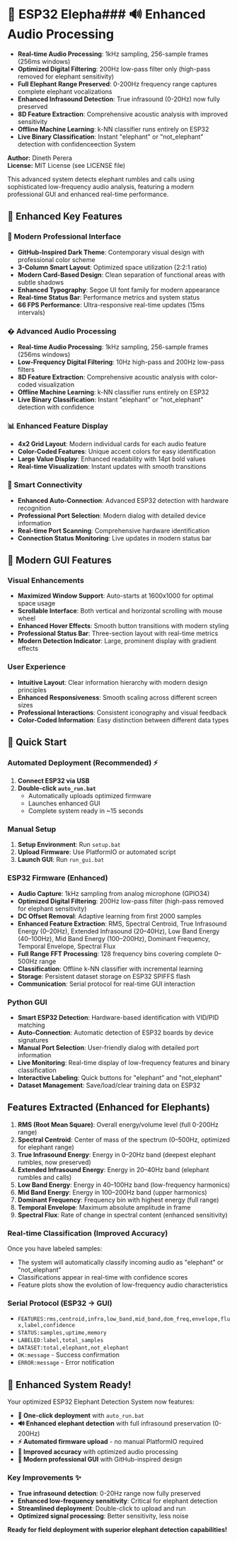 
# 🐘 ESP32 Elepha### 🔊 Enhanced Audio Processing
- **Real-time Audio Processing**: 1kHz sampling, 256-sample frames (256ms windows)  
- **Optimized Digital Filtering**: 200Hz low-pass filter only (high-pass removed for elephant sensitivity)
- **Full Elephant Range Preserved**: 0-200Hz frequency range captures complete elephant vocalizations
- **Enhanced Infrasound Detection**: True infrasound (0-20Hz) now fully preserved
- **8D Feature Extraction**: Comprehensive acoustic analysis with improved sensitivity
- **Offline Machine Learning**: k-NN classifier runs entirely on ESP32
- **Live Binary Classification**: Instant "elephant" or "not_elephant" detection with confidenceection System 

**Author:** Dineth Perera  
**License:** MIT License (see LICENSE file)  


This advanced system detects elephant rumbles and calls using sophisticated low-frequency audio analysis, featuring a modern professional GUI and enhanced real-time performance.

## 🎯 Enhanced Key Features

### 🚀 Modern Professional Interface
- **GitHub-Inspired Dark Theme**: Contemporary visual design with professional color scheme
- **3-Column Smart Layout**: Optimized space utilization (2:2:1 ratio)
- **Modern Card-Based Design**: Clean separation of functional areas with subtle shadows
- **Enhanced Typography**: Segoe UI font family for modern appearance
- **Real-time Status Bar**: Performance metrics and system status
- **66 FPS Performance**: Ultra-responsive real-time updates (15ms intervals)

### � Advanced Audio Processing
- **Real-time Audio Processing**: 1kHz sampling, 256-sample frames (256ms windows)
- **Low-Frequency Digital Filtering**: 10Hz high-pass and 200Hz low-pass filters
- **8D Feature Extraction**: Comprehensive acoustic analysis with color-coded visualization
- **Offline Machine Learning**: k-NN classifier runs entirely on ESP32
- **Live Binary Classification**: Instant "elephant" or "not_elephant" detection with confidence

### 📊 Enhanced Feature Display
- **4x2 Grid Layout**: Modern individual cards for each audio feature
- **Color-Coded Features**: Unique accent colors for easy identification
- **Large Value Display**: Enhanced readability with 14pt bold values
- **Real-time Visualization**: Instant updates with smooth transitions

### 🔗 Smart Connectivity
- **Enhanced Auto-Connection**: Advanced ESP32 detection with hardware recognition
- **Professional Port Selection**: Modern dialog with detailed device information
- **Real-time Port Scanning**: Comprehensive hardware identification
- **Connection Status Monitoring**: Live updates in modern status bar

## 🎨 Modern GUI Features

### Visual Enhancements
- **Maximized Window Support**: Auto-starts at 1600x1000 for optimal space usage
- **Scrollable Interface**: Both vertical and horizontal scrolling with mouse wheel
- **Enhanced Hover Effects**: Smooth button transitions with modern styling
- **Professional Status Bar**: Three-section layout with real-time metrics
- **Modern Detection Indicator**: Large, prominent display with gradient effects

### User Experience
- **Intuitive Layout**: Clear information hierarchy with modern design principles
- **Enhanced Responsiveness**: Smooth scaling across different screen sizes
- **Professional Interactions**: Consistent iconography and visual feedback
- **Color-Coded Information**: Easy distinction between different data types

## 🚀 Quick Start

### Automated Deployment (Recommended) ⚡
1. **Connect ESP32 via USB**
2. **Double-click `auto_run.bat`**
   - Automatically uploads optimized firmware
   - Launches enhanced GUI
   - Complete system ready in ~15 seconds

### Manual Setup
1. **Setup Environment**: Run `setup.bat`
2. **Upload Firmware**: Use PlatformIO or automated script
3. **Launch GUI**: Run `run_gui.bat`

### ESP32 Firmware (Enhanced)
- **Audio Capture**: 1kHz sampling from analog microphone (GPIO34)
- **Optimized Digital Filtering**: 200Hz low-pass filter (high-pass removed for elephant sensitivity)
- **DC Offset Removal**: Adaptive learning from first 2000 samples
- **Enhanced Feature Extraction**: RMS, Spectral Centroid, True Infrasound Energy (0–20Hz), Extended Infrasound (20–40Hz), Low Band Energy (40–100Hz), Mid Band Energy (100–200Hz), Dominant Frequency, Temporal Envelope, Spectral Flux
- **Full Range FFT Processing**: 128 frequency bins covering complete 0–500Hz range
- **Classification**: Offline k-NN classifier with incremental learning
- **Storage**: Persistent dataset storage on ESP32 SPIFFS flash
- **Communication**: Serial protocol for real-time GUI interaction

### Python GUI
- **Smart ESP32 Detection**: Hardware-based identification with VID/PID matching
- **Auto-Connection**: Automatic detection of ESP32 boards by device signatures
- **Manual Port Selection**: User-friendly dialog with detailed port information
- **Live Monitoring**: Real-time display of low-frequency features and binary classification
- **Interactive Labeling**: Quick buttons for "elephant" and "not_elephant"
- **Dataset Management**: Save/load/clear training data on ESP32

## Features Extracted (Enhanced for Elephants)

1. **RMS (Root Mean Square)**: Overall energy/volume level (full 0-200Hz range)
2. **Spectral Centroid**: Center of mass of the spectrum (0–500Hz, optimized for elephant range)
3. **True Infrasound Energy**: Energy in 0–20Hz band (deepest elephant rumbles, now preserved)
4. **Extended Infrasound Energy**: Energy in 20–40Hz band (elephant rumbles and calls)
5. **Low Band Energy**: Energy in 40–100Hz band (low-frequency harmonics)
6. **Mid Band Energy**: Energy in 100–200Hz band (upper harmonics)
7. **Dominant Frequency**: Frequency bin with highest energy (full range)
8. **Temporal Envelope**: Maximum absolute amplitude in frame
9. **Spectral Flux**: Rate of change in spectral content (enhanced sensitivity)


### Real-time Classification (Improved Accuracy)

Once you have labeled samples:
- The system will automatically classify incoming audio as "elephant" or "not_elephant"
- Classifications appear in real-time with confidence scores
- Feature plots show the evolution of low-frequency audio characteristics

### Serial Protocol (ESP32 → GUI)
- `FEATURES:rms,centroid,infra,low_band,mid_band,dom_freq,envelope,flux,label,confidence`
- `STATUS:samples,uptime,memory`
- `LABELED:label,total_samples`
- `DATASET:total,elephant,not_elephant`
- `OK:message` - Success confirmation
- `ERROR:message` - Error notification

## 🎉 Enhanced System Ready!

Your optimized ESP32 Elephant Detection System now features:
- **🚀 One-click deployment** with `auto_run.bat`
- **🔊 Enhanced elephant detection** with full infrasound preservation (0-200Hz)
- **⚡ Automated firmware upload** - no manual PlatformIO required
- **🎯 Improved accuracy** with optimized audio processing
- **🎨 Modern professional GUI** with GitHub-inspired design

### Key Improvements ✨
- **True infrasound detection**: 0-20Hz range now fully preserved
- **Enhanced low-frequency sensitivity**: Critical for elephant detection
- **Streamlined deployment**: Double-click to upload and run
- **Optimized signal processing**: Better sensitivity, less noise

**Ready for field deployment with superior elephant detection capabilities!**

